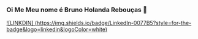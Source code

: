 
### Oi Me Meu nome é Bruno Holanda Rebouças 👋
[![LINKDIN] (https://img.shields.io/badge/LinkedIn-0077B5?style=for-the-badge&logo=linkedin&logoColor=white)](https://www.linkedin.com/in/bruno-holanda-rebou%C3%A7as-673427195/)
